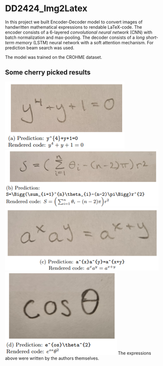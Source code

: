 # DD2424_Img2Latex

In this project we built Encoder-Decoder model to convert images of handwritten mathematical expressions to rendable LaTeX-code. The encoder consists of a 6-layered _convolutional neural network_ (CNN) with batch normalization and max-pooling. The decoder consists of a _long short-term memory_ (LSTM) neural network with a soft attention mechanism. For prediction beam search was used.

The model was trained on the CROHME dataset.

## Some cherry picked results

![Result A](/images/result_a.PNG)
![Result B](/images/result_b.PNG)
![Result C](/images/result_c.PNG)
![Result D](/images/result_d.PNG)
The expressions above were written by the authors themselves. 
